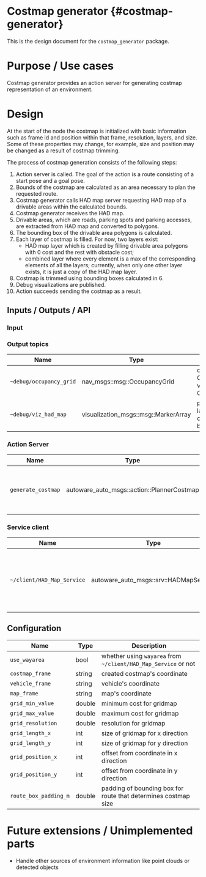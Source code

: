 Costmap generator {#costmap-generator}
========

This is the design document for the `costmap_generator` package.

# Purpose / Use cases

Costmap generator provides an action server for generating costmap representation of an environment.

# Design

At the start of the node the costmap is initialized with basic information such as frame id and position within that
frame, resolution, layers, and size. Some of these properties may change, for example, size and position may be changed
as a result of costmap trimming.

The process of costmap generation consists of the following steps:

1. Action server is called. The goal of the action is a route consisting of a start pose and a goal pose.
2. Bounds of the costmap are calculated as an area necessary to plan the requested route.
3. Costmap generator calls HAD map server requesting HAD map of a drivable areas within the calculated bounds.
4. Costmap generator receives the HAD map.
5. Drivable areas, which are roads, parking spots and parking accesses, are extracted from HAD map and converted to
   polygons.
6. The bounding box of the drivable area polygons is calculated.
7. Each layer of costmap is filled. For now, two layers exist:
   * HAD map layer which is created by filling drivable area polygons with 0 cost and the rest with obstacle cost;
   * combined layer where every element is a max of the corresponding elements of all the layers; currently, when only
     one other layer exists, it is just a copy of the HAD map layer.
8. Costmap is trimmed using bounding boxes calculated in 6.
9. Debug visualizations are published.
10. Action succeeds sending the costmap as a result.

## Inputs / Outputs / API

### Input

### Output topics

| Name                    | Type                                  | Description                                        |
| ----------------------- | ------------------------------------- | -------------------------------------------------- |
| `~debug/occupancy_grid` | nav_msgs::msg::OccupancyGrid          | costmap as OccupancyGrid, values are from 0 to 100 |
| `~debug/viz_had_map`    | visualization_msgs::msg::MarkerArray  | part of the lanelet that costmap is based on       |

### Action Server

| Name               | Type                                       | Description                                                 |
| ------------------ | ------------------------------------------ | ----------------------------------------------------------- |
| `generate_costmap` | autoware_auto_msgs::action::PlannerCostmap | action server for generation of costmap for the given route |

### Service client

| Name                       | Type                                   | Description                                                           |
| -------------------------- | -------------------------------------- | --------------------------------------------------------------------- |
| `~/client/HAD_Map_Service` | autoware_auto_msgs::srv::HADMapService | client for HAD map containing the area between the start and the goal |


## Configuration

| Name                  | Type   | Description                                                    |
| --------------------- | ------ | -------------------------------------------------------------- |
| `use_wayarea`         | bool   | whether using `wayarea` from `~/client/HAD_Map_Service` or not |
| `costmap_frame`       | string | created costmap's coordinate                                   |
| `vehicle_frame`       | string | vehicle's coordinate                                           |
| `map_frame`           | string | map's coordinate                                               |
| `grid_min_value`      | double | minimum cost for gridmap                                       |
| `grid_max_value`      | double | maximum cost for gridmap                                       |
| `grid_resolution`     | double | resolution for gridmap                                         |
| `grid_length_x`       | int    | size of gridmap for x direction                                |
| `grid_length_y`       | int    | size of gridmap for y direction                                |
| `grid_position_x`     | int    | offset from coordinate in x direction                          |
| `grid_position_y`     | int    | offset from coordinate in y direction                          |
| `route_box_padding_m` | double | padding of bounding box for route that determines costmap size |


# Future extensions / Unimplemented parts

- Handle other sources of environment information like point clouds or detected objects


